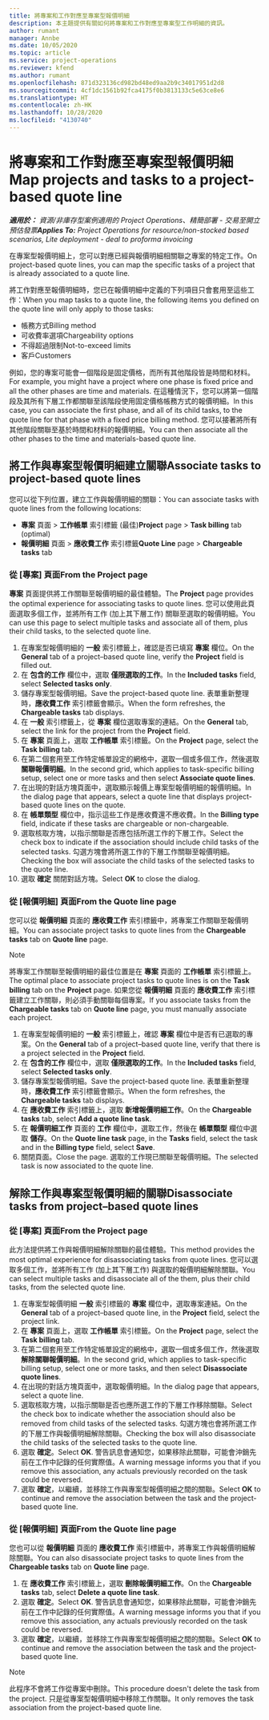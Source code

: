 ```yaml
---
title: 將專案和工作對應至專案型報價明細
description: 本主題提供有關如何將專案和工作對應至專案型工作明細的資訊。
author: rumant
manager: Annbe
ms.date: 10/05/2020
ms.topic: article
ms.service: project-operations
ms.reviewer: kfend
ms.author: rumant
ms.openlocfilehash: 871d323136cd982bd48ed9aa2b9c34017951d2d8
ms.sourcegitcommit: 4cf1dc1561b92fca4175f0b3813133c5e63ce8e6
ms.translationtype: HT
ms.contentlocale: zh-HK
ms.lasthandoff: 10/28/2020
ms.locfileid: "4130740"
---
```

# <a name="map-projects-and-tasks-to-a-project-based-quote-line"></a><span data-ttu-id="b9c62-103">將專案和工作對應至專案型報價明細</span><span class="sxs-lookup"><span data-stu-id="b9c62-103">Map projects and tasks to a project-based quote line</span></span>

<span data-ttu-id="b9c62-104">_**適用於：** 資源/非庫存型案例適用的 Project Operations、精簡部署 - 交易至開立預估發票_</span><span class="sxs-lookup"><span data-stu-id="b9c62-104">_**Applies To:** Project Operations for resource/non-stocked based scenarios, Lite deployment - deal to proforma invoicing_</span></span>

<span data-ttu-id="b9c62-105">在專案型報價明細上，您可以對應已經與報價明細相關聯之專案的特定工作。</span><span class="sxs-lookup"><span data-stu-id="b9c62-105">On project-based quote lines, you can map the specific tasks of a project that is already associated to a quote line.</span></span>

<span data-ttu-id="b9c62-106">將工作對應至報價明細時，您已在報價明細中定義的下列項目只會套用至這些工作：</span><span class="sxs-lookup"><span data-stu-id="b9c62-106">When you map tasks to a quote line, the following items you defined on the quote line will only apply to those tasks:</span></span>

- <span data-ttu-id="b9c62-107">帳務方式</span><span class="sxs-lookup"><span data-stu-id="b9c62-107">Billing method</span></span>
- <span data-ttu-id="b9c62-108">可收費率選項</span><span class="sxs-lookup"><span data-stu-id="b9c62-108">Chargeability options</span></span>
- <span data-ttu-id="b9c62-109">不得超過限制</span><span class="sxs-lookup"><span data-stu-id="b9c62-109">Not-to-exceed limits</span></span>
- <span data-ttu-id="b9c62-110">客戶</span><span class="sxs-lookup"><span data-stu-id="b9c62-110">Customers</span></span>

<span data-ttu-id="b9c62-111">例如，您的專案可能會一個階段是固定價格，而所有其他階段皆是時間和材料。</span><span class="sxs-lookup"><span data-stu-id="b9c62-111">For example, you might have a project where one phase is fixed price and all the other phases are time and materials.</span></span> <span data-ttu-id="b9c62-112">在這種情況下，您可以將第一個階段及其所有下層工作都關聯至該階段使用固定價格帳務方式的報價明細。</span><span class="sxs-lookup"><span data-stu-id="b9c62-112">In this case, you can associate the first phase, and all of its child tasks, to the quote line for that phase with a fixed price billing method.</span></span> <span data-ttu-id="b9c62-113">您可以接著將所有其他階段關聯至基於時間和材料的報價明細。</span><span class="sxs-lookup"><span data-stu-id="b9c62-113">You can then associate all the other phases to the time and materials-based quote line.</span></span>

## <a name="associate-tasks-to-project-based-quote-lines"></a><span data-ttu-id="b9c62-114">將工作與專案型報價明細建立關聯</span><span class="sxs-lookup"><span data-stu-id="b9c62-114">Associate tasks to project-based quote lines</span></span>

<span data-ttu-id="b9c62-115">您可以從下列位置，建立工作與報價明細的關聯：</span><span class="sxs-lookup"><span data-stu-id="b9c62-115">You can associate tasks with quote lines from the following locations:</span></span>

- <span data-ttu-id="b9c62-116">**專案** 頁面 > **工作帳單** 索引標籤 (最佳)</span><span class="sxs-lookup"><span data-stu-id="b9c62-116">**Project** page > **Task billing** tab (optimal)</span></span>
- <span data-ttu-id="b9c62-117">**報價明細** 頁面 > **應收費工作** 索引標籤</span><span class="sxs-lookup"><span data-stu-id="b9c62-117">**Quote Line** page > **Chargeable tasks** tab</span></span> 

### <a name="from-the-project-page"></a><span data-ttu-id="b9c62-118">從 [專案] 頁面</span><span class="sxs-lookup"><span data-stu-id="b9c62-118">From the Project page</span></span>

<span data-ttu-id="b9c62-119">**專案** 頁面提供將工作關聯至報價明細的最佳體驗。</span><span class="sxs-lookup"><span data-stu-id="b9c62-119">The **Project** page provides the optimal experience for associating tasks to quote lines.</span></span> <span data-ttu-id="b9c62-120">您可以使用此頁面選取多個工作，並將所有工作 (加上其下層工作) 關聯至選取的報價明細。</span><span class="sxs-lookup"><span data-stu-id="b9c62-120">You can use this page to select multiple tasks and associate all of them, plus their child tasks, to the selected quote line.</span></span>

1. <span data-ttu-id="b9c62-121">在專案型報價明細的 **一般** 索引標籤上，確認是否已填寫 **專案** 欄位。</span><span class="sxs-lookup"><span data-stu-id="b9c62-121">On the **General** tab of a project–based quote line, verify the **Project** field is filled out.</span></span>
2. <span data-ttu-id="b9c62-122">在 **包含的工作** 欄位中，選取 **僅限選取的工作**。</span><span class="sxs-lookup"><span data-stu-id="b9c62-122">In the **Included tasks** field, select **Selected tasks only**.</span></span>
3. <span data-ttu-id="b9c62-123">儲存專案型報價明細。</span><span class="sxs-lookup"><span data-stu-id="b9c62-123">Save the project-based quote line.</span></span> <span data-ttu-id="b9c62-124">表單重新整理時，**應收費工作** 索引標籤會顯示。</span><span class="sxs-lookup"><span data-stu-id="b9c62-124">When the form refreshes, the **Chargeable tasks** tab displays.</span></span>
4. <span data-ttu-id="b9c62-125">在 **一般** 索引標籤上，從 **專案** 欄位選取專案的連結。</span><span class="sxs-lookup"><span data-stu-id="b9c62-125">On the **General** tab, select the link for the project from the **Project** field.</span></span>
5. <span data-ttu-id="b9c62-126">在 **專案** 頁面上，選取 **工作帳單** 索引標籤。</span><span class="sxs-lookup"><span data-stu-id="b9c62-126">On the **Project** page, select the **Task billing** tab.</span></span>
6. <span data-ttu-id="b9c62-127">在第二個套用至工作特定帳單設定的網格中，選取一個或多個工作，然後選取 **關聯報價明細**。</span><span class="sxs-lookup"><span data-stu-id="b9c62-127">In the second grid, which applies to task-specific billing setup, select one or more tasks and then select **Associate quote lines**.</span></span>
7. <span data-ttu-id="b9c62-128">在出現的對話方塊頁面中，選取顯示報價上專案型報價明細的報價明細。</span><span class="sxs-lookup"><span data-stu-id="b9c62-128">In the dialog page that appears, select a quote line that displays project-based quote lines on the quote.</span></span>
8. <span data-ttu-id="b9c62-129">在 **帳單類型** 欄位中，指示這些工作是應收費還不應收費。</span><span class="sxs-lookup"><span data-stu-id="b9c62-129">In the **Billing type** field, indicate if these tasks are chargeable or non-chargeable.</span></span>
9. <span data-ttu-id="b9c62-130">選取核取方塊，以指示關聯是否應包括所選工作的下層工作。</span><span class="sxs-lookup"><span data-stu-id="b9c62-130">Select the check box to indicate if the association should include child tasks of the selected tasks.</span></span> <span data-ttu-id="b9c62-131">勾選方塊會將所選工作的下層工作關聯至報價明細。</span><span class="sxs-lookup"><span data-stu-id="b9c62-131">Checking the box will associate the child tasks of the selected tasks to the quote line.</span></span>
10. <span data-ttu-id="b9c62-132">選取 **確定** 關閉對話方塊。</span><span class="sxs-lookup"><span data-stu-id="b9c62-132">Select **OK** to close the dialog.</span></span>

### <a name="from-the-quote-line-page"></a><span data-ttu-id="b9c62-133">從 [報價明細] 頁面</span><span class="sxs-lookup"><span data-stu-id="b9c62-133">From the Quote line page</span></span>

<span data-ttu-id="b9c62-134">您可以從 **報價明細** 頁面的 **應收費工作** 索引標籤中，將專案工作關聯至報價明細。</span><span class="sxs-lookup"><span data-stu-id="b9c62-134">You can associate project tasks to quote lines from the **Chargeable tasks** tab on **Quote line** page.</span></span>

>[!NOTE]
><span data-ttu-id="b9c62-135">將專案工作關聯至報價明細的最佳位置是在 **專案** 頁面的 **工作帳單** 索引標籤上。</span><span class="sxs-lookup"><span data-stu-id="b9c62-135">The optimal place to associate project tasks to quote lines is on the **Task billing** tab on the **Project** page.</span></span> <span data-ttu-id="b9c62-136">如果您從 **報價明細** 頁面的 **應收費工作** 索引標籤建立工作關聯，則必須手動關聯每個專案。</span><span class="sxs-lookup"><span data-stu-id="b9c62-136">If you associate tasks from the **Chargeable tasks** tab on **Quote line** page, you must manually associate each project.</span></span>

1. <span data-ttu-id="b9c62-137">在專案型報價明細的 **一般** 索引標籤上，確認 **專案** 欄位中是否有已選取的專案。</span><span class="sxs-lookup"><span data-stu-id="b9c62-137">On the **General** tab of a project–based quote line, verify that there is a project selected in the **Project** field.</span></span>
2. <span data-ttu-id="b9c62-138">在 **包含的工作** 欄位中，選取 **僅限選取的工作**。</span><span class="sxs-lookup"><span data-stu-id="b9c62-138">In the **Included tasks** field, select **Selected tasks only**.</span></span>
3. <span data-ttu-id="b9c62-139">儲存專案型報價明細。</span><span class="sxs-lookup"><span data-stu-id="b9c62-139">Save the project-based quote line.</span></span> <span data-ttu-id="b9c62-140">表單重新整理時，**應收費工作** 索引標籤會顯示。</span><span class="sxs-lookup"><span data-stu-id="b9c62-140">When the form refreshes, the **Chargeable tasks** tab displays.</span></span>
4. <span data-ttu-id="b9c62-141">在 **應收費工作** 索引標籤上，選取 **新增報價明細工作**。</span><span class="sxs-lookup"><span data-stu-id="b9c62-141">On the **Chargeable tasks** tab, select **Add a quote line task**.</span></span>
5. <span data-ttu-id="b9c62-142">在 **報價明細工作** 頁面的 **工作** 欄位中，選取工作，然後在 **帳單類型** 欄位中選取 **儲存**。</span><span class="sxs-lookup"><span data-stu-id="b9c62-142">On the **Quote line task** page, in the **Tasks** field, select the task and in the **Billing type** field, select **Save**.</span></span> 
6. <span data-ttu-id="b9c62-143">關閉頁面。</span><span class="sxs-lookup"><span data-stu-id="b9c62-143">Close the page.</span></span> <span data-ttu-id="b9c62-144">選取的工作現已關聯至報價明細。</span><span class="sxs-lookup"><span data-stu-id="b9c62-144">The selected task is now associated to the quote line.</span></span>

## <a name="disassociate-tasks-from-projectbased-quote-lines"></a><span data-ttu-id="b9c62-145">解除工作與專案型報價明細的關聯</span><span class="sxs-lookup"><span data-stu-id="b9c62-145">Disassociate tasks from project–based quote lines</span></span>

### <a name="from-the-project-page"></a><span data-ttu-id="b9c62-146">從 [專案] 頁面</span><span class="sxs-lookup"><span data-stu-id="b9c62-146">From the Project page</span></span>

<span data-ttu-id="b9c62-147">此方法提供將工作與報價明細解除關聯的最佳體驗。</span><span class="sxs-lookup"><span data-stu-id="b9c62-147">This method provides the most optimal experience for disassociating tasks from quote lines.</span></span> <span data-ttu-id="b9c62-148">您可以選取多個工作，並將所有工作 (加上其下層工作) 與選取的報價明細解除關聯。</span><span class="sxs-lookup"><span data-stu-id="b9c62-148">You can select multiple tasks and disassociate all of the them, plus their child tasks, from the selected quote line.</span></span>

1. <span data-ttu-id="b9c62-149">在專案型報價明細 **一般** 索引標籤的 **專案** 欄位中，選取專案連結。</span><span class="sxs-lookup"><span data-stu-id="b9c62-149">On the **General** tab of a project–based quote line, in the **Project** field, select the project link.</span></span>
2. <span data-ttu-id="b9c62-150">在 **專案** 頁面上，選取 **工作帳單** 索引標籤。</span><span class="sxs-lookup"><span data-stu-id="b9c62-150">On the **Project** page, select the **Task billing** tab.</span></span>
3. <span data-ttu-id="b9c62-151">在第二個套用至工作特定帳單設定的網格中，選取一個或多個工作，然後選取 **解除關聯報價明細**。</span><span class="sxs-lookup"><span data-stu-id="b9c62-151">In the second grid, which applies to task-specific billing setup, select one or more tasks, and then select **Disassociate quote lines**.</span></span>
4. <span data-ttu-id="b9c62-152">在出現的對話方塊頁面中，選取報價明細。</span><span class="sxs-lookup"><span data-stu-id="b9c62-152">In the dialog page that appears, select a quote line.</span></span>
5. <span data-ttu-id="b9c62-153">選取核取方塊，以指示關聯是否也應所選工作的下層工作移除關聯。</span><span class="sxs-lookup"><span data-stu-id="b9c62-153">Select the check box to indicate whether the association should also be removed from child tasks of the selected tasks.</span></span> <span data-ttu-id="b9c62-154">勾選方塊也會將所選工作的下層工作與報價明細解除關聯。</span><span class="sxs-lookup"><span data-stu-id="b9c62-154">Checking the box will also disassociate the child tasks of the selected tasks to the quote line.</span></span>
6. <span data-ttu-id="b9c62-155">選取 **確定**。</span><span class="sxs-lookup"><span data-stu-id="b9c62-155">Select **OK**.</span></span> <span data-ttu-id="b9c62-156">警告訊息會通知您，如果移除此關聯，可能會沖銷先前在工作中記錄的任何實際值。</span><span class="sxs-lookup"><span data-stu-id="b9c62-156">A warning message informs you that if you remove this association, any actuals previously recorded on the task could be reversed.</span></span> 
7. <span data-ttu-id="b9c62-157">選取 **確定**，以繼續，並移除工作與專案型報價明細之間的關聯。</span><span class="sxs-lookup"><span data-stu-id="b9c62-157">Select **OK** to continue and remove the association between the task and the project-based quote line.</span></span>

### <a name="from-the-quote-line-page"></a><span data-ttu-id="b9c62-158">從 [報價明細] 頁面</span><span class="sxs-lookup"><span data-stu-id="b9c62-158">From the Quote line page</span></span>

<span data-ttu-id="b9c62-159">您也可以從 **報價明細** 頁面的 **應收費工作** 索引標籤中，將專案工作與報價明細解除關聯。</span><span class="sxs-lookup"><span data-stu-id="b9c62-159">You can also disassociate project tasks to quote lines from the **Chargeable tasks** tab on **Quote line** page.</span></span>

1. <span data-ttu-id="b9c62-160">在 **應收費工作** 索引標籤上，選取 **刪除報價明細工作**。</span><span class="sxs-lookup"><span data-stu-id="b9c62-160">On the **Chargeable tasks** tab, select **Delete a quote line task**.</span></span>
2. <span data-ttu-id="b9c62-161">選取 **確定**。</span><span class="sxs-lookup"><span data-stu-id="b9c62-161">Select **OK**.</span></span> <span data-ttu-id="b9c62-162">警告訊息會通知您，如果移除此關聯，可能會沖銷先前在工作中記錄的任何實際值。</span><span class="sxs-lookup"><span data-stu-id="b9c62-162">A warning message informs you that if you remove this association, any actuals previously recorded on the task could be reversed.</span></span> 
3. <span data-ttu-id="b9c62-163">選取 **確定**，以繼續，並移除工作與專案型報價明細之間的關聯。</span><span class="sxs-lookup"><span data-stu-id="b9c62-163">Select **OK** to continue and remove the association between the task and the project-based quote line.</span></span>

>[!NOTE]
> <span data-ttu-id="b9c62-164">此程序不會將工作從專案中刪除。</span><span class="sxs-lookup"><span data-stu-id="b9c62-164">This procedure doesn't delete the task from the project.</span></span> <span data-ttu-id="b9c62-165">只是從專案型報價明細中移除工作關聯。</span><span class="sxs-lookup"><span data-stu-id="b9c62-165">It only removes the task association from the project-based quote line.</span></span>
